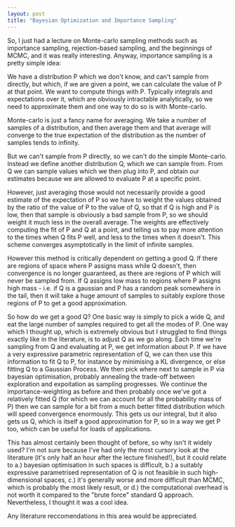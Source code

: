 ```yaml
---
layout: post
title: "Bayesian Optimization and Importance Sampling"
---
```

So, I just had a lecture on Monte-carlo sampling methods such as importance sampling, rejection-based sampling, and the beginnings of MCMC, and it was really interesting. Anyway, importance sampling is a pretty simple idea:

We have a distribution P which we don't know, and can't sample from directly, but which, if we are given a point, we can calculate the value of P at that point. We want to compute things with P. Typically integrals and expectations over it, which are obviously intractable analytically, so we need to approximate them and one way to do so is with Monte-carlo.

Monte-carlo is just a fancy name for averaging. We take a number of samples of a distribution, and then average them and that average will converge to the true expectation of the distribution as the number of samples tends to infinity.

But we can't sample from P directly, so we can't do the simple Monte-carlo. Instead we define another distribution Q, which we can sample from. From Q we can sample values which we then plug into P, and obtain our estimates because we are allowed to evaluate P at a specific point.

However, just averaging those would not necessarily provide a good estimate of the expectation of P so we have to weight the values obtained by the ratio of the value of P to the value of Q, so that if Q is high and P is low, then that sample is obviously a bad sample from P, so we should weight it much less in the overall average. The weights are effectively computing the fit of P and Q at a point, and telling us to pay more attention to the times when Q fits P well, and less to the times when it doesn't. This scheme converges asymptotically in the limit of infinite samples.

However this method is critically dependent on getting a good Q. If there are regions of space where P assigns mass while Q doesn't, then convergence is no longer guaranteed, as there are regions of P which will never be sampled from. If Q assigns low mass to regions where P assigns high mass - i.e. if Q is a gaussian and P has a random peak somewhere in the tail, then it will take a huge amount of samples to suitably explore those regions of P to get a good approximation.

So how do we get a good Q? One basic way is simply to pick a wide Q, and eat the large number of samples required to get all the modes of P. One way which I thought up, which is extremely obvious but I struggled to find things exactly like in the literature, is to adjust Q as we go along. Each time we're sampling from Q and evaluating at P, we get information about P. If we have a very expressive parametric representation of Q, we can then use this information to fit Q to P, for instance by minimising a KL divergence, or else fitting Q to a Gaussian Process. We then pick where next to sample in P via bayesian optimisation, probably annealing the trade-off between exploration and expoitation as sampling progresses. We continue the importance-weighting as before and then probably once we've got a relatively fitted Q (for which we can account for all the probability mass of P) then we can sample for a bit from a much better fitted distribution which will speed convergence enormously. This gets us our integral, but it also gets us Q, which is itself a good approximation for P, so in a way we get P too, which can be useful for loads of applications.

This has almost certainly been thought of before, so why isn't it widely used? I'm not sure because I've had only the most cursory look at the literature (it's only half an hour after the lecture finished!), but it could relate to a.) bayesian optimisation in such spaces is difficult, b.) a suitably expressive parametrised representation of Q is not feasible in such high-dimensional spaces, c.) it's generally worse and more difficult than MCMC, which is probably the most likely result, or d.) the computational overhead is not worth it compared to the "brute force" standard Q approach. Nevertheless, I thought it was a cool idea.

Any literature reccomendations in this area would be appreciated.
